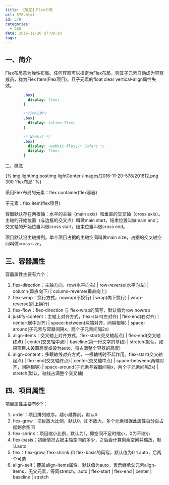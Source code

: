 ```yaml
---
title: 【笔记】Flex布局
url: 578.html
id: 578
categories:
  - CSS
date: 2016-11-20 07:09:10
tags:
---
```


一、简介
----
<!-- more -->
Flex布局意为弹性布局。任何容器可以指定为Flex布局，则其子元素自动成为容器成员，称为Flex Item(Flex项目)，且子元素的float clear vertical-align属性失效。
```css
        .box{ 
          display: flex;
        }

        /*行内元素*/
        .box{ 
          display: inline-flex;
        }

        /* Webkit */ 
        .box{ 
          display: -webkit-flex;/* Safari */
          display: flex; 
        }
```
二、概念

{% img lightImg postImg lightCenter /images/2016-11-20-578/201612.png 300 'flex布局' %}

采用Flex布局的元素：flex container(flex容器)

子元素：flex item(flex项目)

容器默认存在两根轴：水平的主轴（main axis）和垂直的交叉轴（cross axis）。主轴的开始位置（与边框的交叉点）叫做main start，结束位置叫做main end；交叉轴的开始位置叫做cross start，结束位置叫做cross end。

项目默认沿主轴排列。单个项目占据的主轴空间叫做main size，占据的交叉轴空间叫做cross size。

三、容器属性
------

容器属性主要有六个：

1.  flex-direction：主轴方向，row(水平向右) | row-reverse(水平向左) | column(垂直向下) | column-reverse(垂直向上)
2.  flex-wrap：换行方式，nowrap(不换行) | wrap(向下换行) | wrap-reverse(向上换行)
3.  flex-flow：flex-direction 与 flex-wrap的简写，默认值为row nowrap
4.  justify-content：主轴上对齐方式，flex-start(左对齐) | flex-end(右对齐) | center(居中对齐) | space-between(两端对齐，间隔相等) | space-around(子元素与容器间隔x，两个子元素间隔2x)
5.  align-items：交叉轴上对齐方式，flex-start(交叉轴起点) | flex-end(交叉轴终点) | center(交叉轴中点) | baseline(第一行文字的基线) | stretch(默认，如果项目未设置高度或设为auto，将占满整个容器的高度)
6.  align-content：多跟轴线对齐方式，一根轴线时不起作用。flex-start(交叉轴起点) | flex-end(交叉轴终点) | center(交叉轴中点) | space-between(两端对齐，间隔相等) | space-around(子元素与容器间隔x，两个子元素间隔2x) | stretch(默认，轴线占满整个交叉轴)

四、项目属性
------

项目属性主要有6个：

1.  order：项目排列顺序。越小越靠前，默认0
2.  flex-grow：项目放大比例，默认0，即不放大，多个元素根据此属性百分百占据剩余空间
3.  flex-shrink：项目缩小比例，默认为1，即空间不足时缩小，0为不缩小
4.  flex-basis：初始情况占据主轴空间的多少，之后会计算剩余空间并缩放，默认auto
5.  flex：flex-grow, flex-shrink 和 flex-basis的简写，默认值为0 1 auto，后两个可选
6.  align-self：覆盖align-items属性。默认值为auto，表示继承父元素align-items，无父元素，等同stretch。auto | flex-start | flex-end | center | baseline | stretch